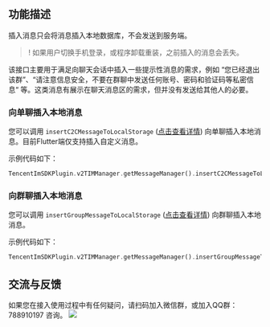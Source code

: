 ## 功能描述
插入消息只会将消息插入本地数据库，不会发送到服务端。
> ! 如果用户切换手机登录，或程序卸载重装，之前插入的消息会丢失。

该接口主要用于满足向聊天会话中插入一些提示性消息的需求，例如 “您已经退出该群”、“请注意信息安全，不要在群聊中发送任何账号、密码和验证码等私密信息“ 等。这类消息有展示在聊天消息区的需求，但并没有发送给其他人的必要。

### 向单聊插入本地消息

您可以调用 `insertC2CMessageToLocalStorage` ([点击查看详情](https://comm.qq.com/im/doc/flutter/zh/SDKAPI/Api/V2TIMMessageManager/insertC2CMessageToLocalStorage.html)) 向单聊插入本地消息。目前Flutter端仅支持插入自定义消息。

示例代码如下：


```dart
TencentImSDKPlugin.v2TIMManager.getMessageManager().insertC2CMessageToLocalStorage(data: "", userID: "", sender: "");
```



### 向群聊插入本地消息

您可以调用 `insertGroupMessageToLocalStorage` ([点击查看详情](https://comm.qq.com/im/doc/flutter/zh/SDKAPI/Api/V2TIMMessageManager/insertGroupMessageToLocalStorage.html)) 向群聊插入本地消息。

示例代码如下：

```dart
TencentImSDKPlugin.v2TIMManager.getMessageManager().insertGroupMessageToLocalStorage(data: "", groupID: "", sender: "");
```


## 交流与反馈

如果您在接入使用过程中有任何疑问，请扫码加入微信群，或加入QQ群：788910197 咨询。
![](https://qcloudimg.tencent-cloud.cn/raw/a84877f32b95ee7c82e07e7c430e5d98.png)

